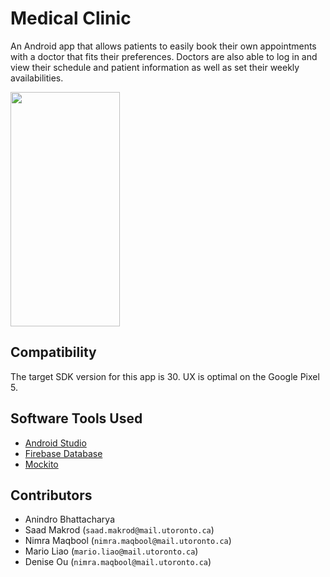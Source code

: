 # Medical Clinic
An Android app that allows patients to easily book their own appointments with a doctor that fits their preferences.
Doctors are also able to log in and view their schedule and patient information as well as set their weekly availabilities.

<img src="https://user-images.githubusercontent.com/69637288/129034625-814640be-0858-4693-89e1-3ab3963808d5.png" width="175" height="375">

## Compatibility
The target SDK version for this app is 30. UX is optimal on the Google Pixel 5.

## Software Tools Used
- [Android Studio](https://developer.android.com/studio)
- [Firebase Database](https://firebase.google.com/)
- [Mockito](https://site.mockito.org/)

## Contributors
- Anindro Bhattacharya
- Saad Makrod (`saad.makrod@mail.utoronto.ca`)
- Nimra Maqbool (`nimra.maqbool@mail.utoronto.ca`)
- Mario Liao (`mario.liao@mail.utoronto.ca`)
- Denise Ou (`nimra.maqbool@mail.utoronto.ca`)
